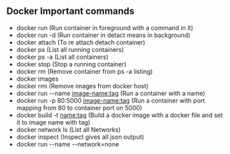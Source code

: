 ## Docker Important commands
- docker run <image-name> <command to run on initialization> (Run container in foreground with a command in it)
- docker run -d <image-name> (Run container in detact means in background)
- docker attach <conatiner-id> (To re attach detach container)
- docker ps (List all running containers)
- docker ps -a (List all containers)
- docker stop <container-id> (Stop a running container)
- docker rm <container-id> (Remove container from ps -a listing)
- docker images
- docker rmi <container-id> (Remove images from docker host)
- docker run --name <container-name> <image-name:tag> (Run a container with a name)
- docker run -p 80:5000 <image-name:tag> (Run a container with port mapping from 80 to container port on 5000)
- docker build <docker-file> -t <name:tag> (Build a docker image with a docker file and set it to image name with tag)
- docker network ls (List all Networks)
- docker inspect <container-id> (Inspect gives all json output)
- docker run --name <container-name> --network=none <image-name>
 
